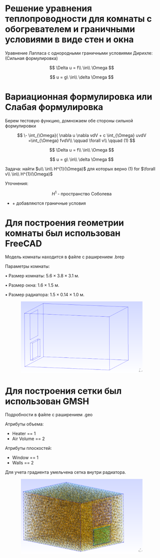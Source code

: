 # Решение уравнения теплопроводности для комнаты с обогревателем и граничными условиями в виде стен и окна

Уравнение Лапласа с однородными граничными условиями Дирихле:
(Сильная формулировка)

$$
\Delta u = f\\ \in\\ \Omega
$$

$$
u = g\ \in\\ \delta \Omega
$$

# Вариационная формулировка или Слабая формулировка
Берем тестовую функцию, домножаем обе стороны сильной формулировки

$$
\- \int_{\Omega}( \nabla u \nabla vdV + c \int_{\Omega} uvdV =\int_{\Omega} fvdV\\ \qquad \forall v\\    \qquad      (1)
$$

$$
\Delta u = f\\ \in\\ \Omega
$$

$$
u = g\ \in\\ \delta \Omega
$$

Задача: найти $u\\ \in\\ H^{1}(\Omega)$ для которых верно (1) for $\forall v\\ \in\\ H^{1}(\Omega)$

Уточнения:

$$
H^1 \text{ - пространство Соболева}
$$
+ \+ добавляются граничные условия

# Для построения геометрии комнаты был использован FreeCAD

Модель комнаты находится в файле с раширением .brep

Параметры комнаты:

• Размер комнаты: $5.6 \times 3.8 \times 3.1$ м.

• Размер окна: $1.6 \times 1.5$ м.

• Размер радиатора: $1.5 \times 0.14 \times 1.0$ м.

<p align="center">
 <img width="400px" src="room.png" alt="qr"/>
</p>

# Для построения сетки был использован GMSH
Подробности в файле с раширением .geo

Атрибуты объема:

+ Heater == 1
+ Air Volume == 2

Атрибуты плоскостей:

+ Window == 1
+ Walls == 2

Для учета градиента умельчена сетка внутри радиатора.
<p align="center">
 <img width="400px" src="mesh.png" alt="qr"/>
</p>
